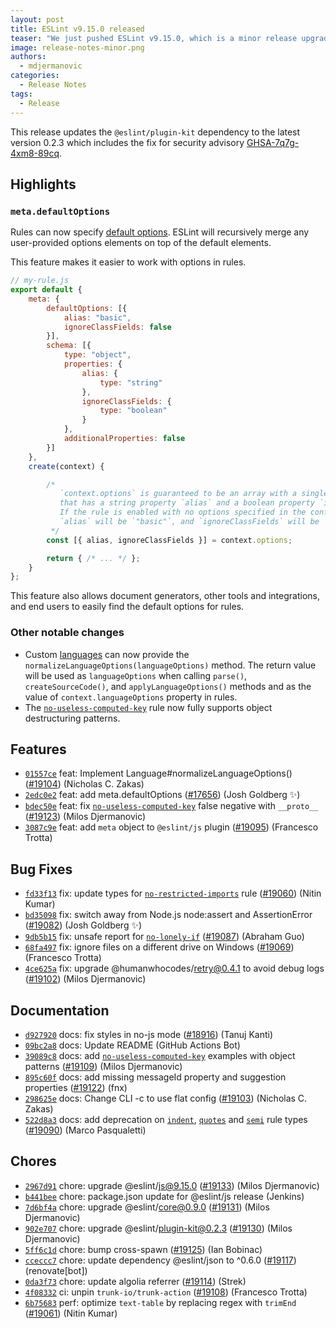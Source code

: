 ```yaml
---
layout: post
title: ESLint v9.15.0 released
teaser: "We just pushed ESLint v9.15.0, which is a minor release upgrade of ESLint. This release adds some new features and fixes several bugs found in the previous release."
image: release-notes-minor.png
authors:
  - mdjermanovic
categories:
  - Release Notes
tags:
  - Release
---
```




This release updates the `@eslint/plugin-kit` dependency to the latest version 0.2.3 which includes the fix for security advisory [GHSA-7q7g-4xm8-89cq](https://github.com/eslint/rewrite/security/advisories/GHSA-7q7g-4xm8-89cq).

## Highlights

### `meta.defaultOptions`

Rules can now specify [default options](/docs/latest/extend/custom-rules#option-defaults). ESLint will recursively merge any user-provided options elements on top of the default elements.

This feature makes it easier to work with options in rules.

```js
// my-rule.js
export default {
    meta: {
        defaultOptions: [{
            alias: "basic",
            ignoreClassFields: false
        }],
        schema: [{
            type: "object",
            properties: {
                alias: {
                    type: "string"
                },
                ignoreClassFields: {
                    type: "boolean"
                }
            },
            additionalProperties: false
        }]
    },
    create(context) {

        /*
           `context.options` is guaranteed to be an array with a single object
           that has a string property `alias` and a boolean property `ignoreClassFields`.
           If the rule is enabled with no options specified in the configuration file,
           `alias` will be `"basic"`, and `ignoreClassFields` will be `false`.
         */
        const [{ alias, ignoreClassFields }] = context.options;

        return { /* ... */ };
    }
};
```

This feature also allows document generators, other tools and integrations, and end users to easily find the default options for rules.

### Other notable changes

* Custom [languages](/docs/latest/extend/languages) can now provide the `normalizeLanguageOptions(languageOptions)` method. The return value will be used as `languageOptions` when calling `parse()`, `createSourceCode()`, and `applyLanguageOptions()` methods and as the value of `context.languageOptions` property in rules.
* The [`no-useless-computed-key`](/docs/latest/rules/no-useless-computed-key) rule now fully supports object destructuring patterns.




## Features


* [`01557ce`](https://github.com/eslint/eslint/commit/01557cec24203be72222858a3912da0a474ac75c) feat: Implement Language#normalizeLanguageOptions() ([#19104](https://github.com/eslint/eslint/issues/19104)) (Nicholas C. Zakas)
* [`2edc0e2`](https://github.com/eslint/eslint/commit/2edc0e2bdc40c4a6da8d526c82c0b6c582bae419) feat: add meta.defaultOptions ([#17656](https://github.com/eslint/eslint/issues/17656)) (Josh Goldberg ✨)
* [`bdec50e`](https://github.com/eslint/eslint/commit/bdec50e91baf9d5eefa07d97d2059fdebb53cdaa) feat: fix [`no-useless-computed-key`](/docs/rules/no-useless-computed-key) false negative with `__proto__` ([#19123](https://github.com/eslint/eslint/issues/19123)) (Milos Djermanovic)
* [`3087c9e`](https://github.com/eslint/eslint/commit/3087c9e95094cad1354aca2e4ae48c7bd2381184) feat: add `meta` object to `@eslint/js` plugin ([#19095](https://github.com/eslint/eslint/issues/19095)) (Francesco Trotta)






## Bug Fixes


* [`fd33f13`](https://github.com/eslint/eslint/commit/fd33f1315ac59b1b3828dbab8e1e056a1585eff0) fix: update types for [`no-restricted-imports`](/docs/rules/no-restricted-imports) rule ([#19060](https://github.com/eslint/eslint/issues/19060)) (Nitin Kumar)
* [`bd35098`](https://github.com/eslint/eslint/commit/bd35098f5b949ecb83e8c7e287524b28b2a3dd71) fix: switch away from Node.js node:assert and AssertionError ([#19082](https://github.com/eslint/eslint/issues/19082)) (Josh Goldberg ✨)
* [`9db5b15`](https://github.com/eslint/eslint/commit/9db5b152c325a930130d49ca967013471c3ba0dc) fix: unsafe report for [`no-lonely-if`](/docs/rules/no-lonely-if) ([#19087](https://github.com/eslint/eslint/issues/19087)) (Abraham Guo)
* [`68fa497`](https://github.com/eslint/eslint/commit/68fa497f6a11f1738dce85bb2bdd7a5f8b9f5d6d) fix: ignore files on a different drive on Windows ([#19069](https://github.com/eslint/eslint/issues/19069)) (Francesco Trotta)
* [`4ce625a`](https://github.com/eslint/eslint/commit/4ce625a230778a41b856162df9ebcc57c25cc103) fix: upgrade @humanwhocodes/retry@0.4.1 to avoid debug logs ([#19102](https://github.com/eslint/eslint/issues/19102)) (Milos Djermanovic)




## Documentation


* [`d927920`](https://github.com/eslint/eslint/commit/d9279202e7d15452e44adf38451d33d4aaad3bd4) docs: fix styles in no-js mode ([#18916](https://github.com/eslint/eslint/issues/18916)) (Tanuj Kanti)
* [`09bc2a8`](https://github.com/eslint/eslint/commit/09bc2a88c00aa9a93c7de505795fc4e85b2e6357) docs: Update README (GitHub Actions Bot)
* [`39089c8`](https://github.com/eslint/eslint/commit/39089c80a7af09494fce86a6574bf012cbe46d10) docs: add [`no-useless-computed-key`](/docs/rules/no-useless-computed-key) examples with object patterns ([#19109](https://github.com/eslint/eslint/issues/19109)) (Milos Djermanovic)
* [`895c60f`](https://github.com/eslint/eslint/commit/895c60f7fe09f59df1e9490006220d3ec4b9d5b0) docs: add missing messageId property and suggestion properties ([#19122](https://github.com/eslint/eslint/issues/19122)) (fnx)
* [`298625e`](https://github.com/eslint/eslint/commit/298625eb65dc00bfa0a877ea46faada22021c23e) docs: Change CLI -c to use flat config ([#19103](https://github.com/eslint/eslint/issues/19103)) (Nicholas C. Zakas)
* [`522d8a3`](https://github.com/eslint/eslint/commit/522d8a32f326c52886c531f43cf6a1ff15af8286) docs: add deprecation on [`indent`](/docs/rules/indent), [`quotes`](/docs/rules/quotes) and [`semi`](/docs/rules/semi) rule types ([#19090](https://github.com/eslint/eslint/issues/19090)) (Marco Pasqualetti)








## Chores


* [`2967d91`](https://github.com/eslint/eslint/commit/2967d91037ad670ea3a67fdb9c171b60d9af138b) chore: upgrade @eslint/js@9.15.0 ([#19133](https://github.com/eslint/eslint/issues/19133)) (Milos Djermanovic)
* [`b441bee`](https://github.com/eslint/eslint/commit/b441bee6ad9807fef614bd071e6bd3e8b3307b2d) chore: package.json update for @eslint/js release (Jenkins)
* [`7d6bf4a`](https://github.com/eslint/eslint/commit/7d6bf4a250f97d8ff1e2606e3d769e016a32f45b) chore: upgrade @eslint/core@0.9.0 ([#19131](https://github.com/eslint/eslint/issues/19131)) (Milos Djermanovic)
* [`902e707`](https://github.com/eslint/eslint/commit/902e70713de1ab67ede9ef8a3836fd2d09a759e5) chore: upgrade @eslint/plugin-kit@0.2.3 ([#19130](https://github.com/eslint/eslint/issues/19130)) (Milos Djermanovic)
* [`5ff6c1d`](https://github.com/eslint/eslint/commit/5ff6c1dd09f32b56c05ab97f328741fc8ffb1f64) chore: bump cross-spawn ([#19125](https://github.com/eslint/eslint/issues/19125)) (Ian Bobinac)
* [`cceccc7`](https://github.com/eslint/eslint/commit/cceccc771631011e04b37122b990205f0e8b6925) chore: update dependency @eslint/json to ^0.6.0 ([#19117](https://github.com/eslint/eslint/issues/19117)) (renovate[bot])
* [`0da3f73`](https://github.com/eslint/eslint/commit/0da3f732fe1776f8f79dac829b2cab4cedd4b6d8) chore: update algolia referrer ([#19114](https://github.com/eslint/eslint/issues/19114)) (Strek)
* [`4f08332`](https://github.com/eslint/eslint/commit/4f08332ac03e51002f8de6da5c5a362608205437) ci: unpin `trunk-io/trunk-action` ([#19108](https://github.com/eslint/eslint/issues/19108)) (Francesco Trotta)
* [`6b75683`](https://github.com/eslint/eslint/commit/6b75683b47c346faaeb6c1dac8e168d64338c7b3) perf: optimize `text-table` by replacing regex with `trimEnd` ([#19061](https://github.com/eslint/eslint/issues/19061)) (Nitin Kumar)


